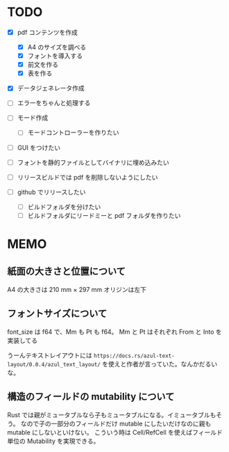 # TODO

- [x] pdf コンテンツを作成

  - [x] A4 のサイズを調べる
  - [x] フォントを導入する
  - [x] 前文を作る
  - [x] 表を作る

- [x] データジェネレータ作成
- [ ] エラーをちゃんと処理する
- [ ] モード作成
  - [ ] モードコントローラーを作りたい
- [ ] GUI をつけたい
- [ ] フォントを静的ファイルとしてバイナリに埋め込みたい
- [ ] リリースビルドでは pdf を削除しないようにしたい
- [ ] github でリリースしたい
  - [ ] ビルドフォルダを分けたい
  - [ ] ビルドフォルダにリードミーと pdf フォルダを作りたい

# MEMO

## 紙面の大きさと位置について

A4 の大きさは
210 mm × 297 mm
オリジンは左下

## フォントサイズについて

font_size は f64 で、Mm も Pt も f64。
Mm と Pt はそれぞれ From と Into を実装してる

うーんテキストレイアウトには
`https://docs.rs/azul-text-layout/0.0.4/azul_text_layout/`
を使えと作者が言っていた。なんかだるいな。

## 構造のフィールドの mutability について

Rust では親がミュータブルなら子もミュータブルになる。イミュータブルもそう。
なので子の一部分のフィールドだけ mutable にしたいだけなのに親も mutable にしないといけない。
こういう時は Cell/RefCell を使えばフィールド単位の Mutability を実現できる。
